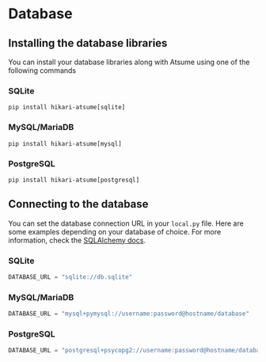 # Database

## Installing the database libraries

You can install your database libraries along with Atsume using one of the following commands

### SQLite

```shell
pip install hikari-atsume[sqlite]
```

### MySQL/MariaDB

```shell
pip install hikari-atsume[mysql]
```

### PostgreSQL

```shell
pip install hikari-atsume[postgresql]
```


## Connecting to the database

You can set the database connection URL in your `local.py` file. Here are some examples depending 
on your database of choice. For more information, check the 
[SQLAlchemy docs](https://docs.sqlalchemy.org/en/20/core/engines.html#backend-specific-urls).

### SQLite

```python
DATABASE_URL = "sqlite://db.sqlite"
```

### MySQL/MariaDB

```python
DATABASE_URL = "mysql+pymysql://username:password@hostname/database"
```

### PostgreSQL

```python
DATABASE_URL = "postgresql+psycopg2://username:password@hostname/database"
```
